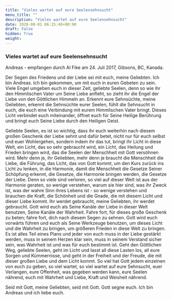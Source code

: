 ```yaml
---
title: "Vieles wartet auf eure Seelensehnsucht"
menu_title: ""
description: "Vieles wartet auf eure Seelensehnsucht"
date: 2020-08-01 06:25:48+00:90
draft: False
hidden: True
weight:
---
```

### Vieles wartet auf eure Seelensehnsucht

Andreas - empfangen durch Al Fike am 24. Juli 2017, Gibsons, BC, Kanada.

Der Segen des Friedens und der Liebe sei mit euch, meine Geliebten. Ich bin Andreas. Ich bin gekommen, um mit euch in euren Gebeten zu sein.
Viele Engel umgeben euch in dieser Zeit, geliebte Seelen, denn so wie ihr den Himmlischen Vater um Seine Liebe anfleht, so zieht ihr die Engel der Liebe von den Göttlichen Himmeln an. Erkennt eure Sehnsüchte, meine Geliebten, erkennt die Sehnsüchte eurer Seelen, fühlt die Sehnsucht in euch, die euch eine Verbindung mit eurem Himmlischen Vater bringt. Dieses Licht verbindet euch miteinander, öffnet euch für Seine Heilige Berührung und bringt euch Seine Liebe durch den Heiligen Geist.

Geliebte Seelen, es ist so wichtig, dass ihr euch weiterhin nach diesem großen Geschenk der Liebe sehnt und dafür betet, nicht nur für euch selbst und euer Wohlergehen, sondern indem ihr das tut, bringt ihr Licht in diese Welt, ein Licht, das so sehr gebraucht wird, ein Licht, das Heilung und Frieden bringen wird, das die Seelen der Menschheit mit Gott versöhnen wird. Mehr denn je, ihr Geliebten, mehr denn je braucht die Menschheit die Liebe, die Führung, das Licht, das von Gott kommt, um den Kurs zurück ins Licht zu lenken, in die Harmonie, damit die Menschheit die Gesetze Seiner Schöpfung erkennt, die Gesetze, die Harmonie bringen werden, die Gesetze der Liebe. Denn so viele sind verloren, so viel auf dieser Welt ist aus der Harmonie geraten, so wenige verstehen, warum sie hier sind, was ihr Zweck ist, was der wahre Sinn ihres Lebens ist - so wenige verstehen und brauchen die Kraft, die Schönheit und die Gnade, die mit diesem Licht und dieser Liebe kommt. Ihr werdet gebraucht, meine Geliebten, ihr werdet gebraucht. Gott wird euch als Seine Kanäle der Liebe in dieser Welt benutzen, Seine Kanäle der Wahrheit. Fahre fort, für dieses große Geschenk zu beten; fahre fort, dich nach diesem Segen zu sehnen. Gott wird euch vorwärts führen und euch als Seine Werkzeuge benutzen, um dieses Licht und die Wahrheit zu bringen, um größeren Frieden in diese Welt zu bringen. Es ist alles Teil eines Plans und jeder von euch muss in der Liebe gestärkt werden, muss in seinem Herzen klar sein, muss in seinem Verstand sicher sein, was Wahrheit ist und was für euch bestimmt ist. Geht den Göttlichen Weg, geliebte Seelen, geht im Licht und lasst all diese Lasten los, all eure Sorgen und Kümmernisse, und geht in der Freiheit und der Freude, die mit dieser großen Liebe und dem Licht kommt. So viel hat Gott jedem einzelnen von euch zu geben, so viel wartet, so viel wartet auf eure Sehnsucht, euer Verlangen, eure Offenheit, was gegeben werden kann, eure Seelen nährend, euch mit Wahrheit und Liebe, Kraft und Weisheit nährend.

Seid mit Gott, meine Geliebten, seid mit Gott. Gott segne euch. Ich bin Andreas und ich liebe euch.
